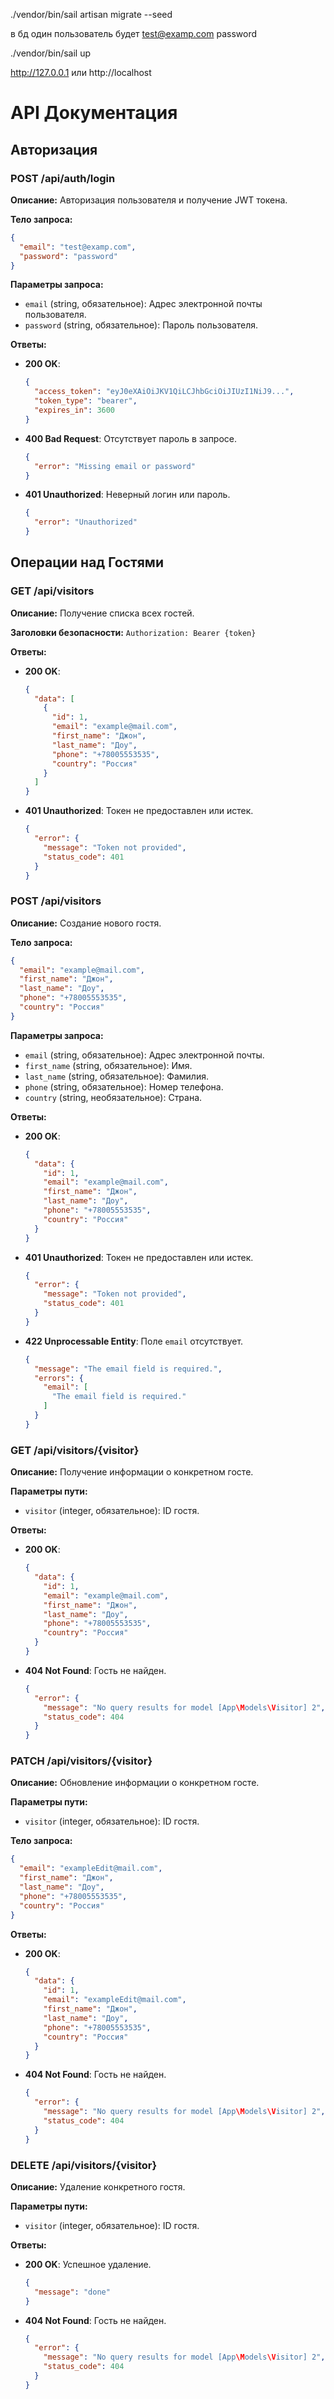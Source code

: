 ./vendor/bin/sail artisan migrate --seed

в бд один пользователь будет
test@examp.com
password

./vendor/bin/sail up

http://127.0.0.1 или http://localhost

# API Документация

## Авторизация

### POST /api/auth/login

**Описание:** Авторизация пользователя и получение JWT токена.

**Тело запроса:**

```json
{
  "email": "test@examp.com",
  "password": "password"
}
```

**Параметры запроса:**
- `email` (string, обязательное): Адрес электронной почты пользователя.
- `password` (string, обязательное): Пароль пользователя.

**Ответы:**

- **200 OK**:
    ```json
    {
      "access_token": "eyJ0eXAiOiJKV1QiLCJhbGciOiJIUzI1NiJ9...",
      "token_type": "bearer",
      "expires_in": 3600
    }
    ```

- **400 Bad Request**: Отсутствует пароль в запросе.
    ```json
    {
      "error": "Missing email or password"
    }
    ```

- **401 Unauthorized**: Неверный логин или пароль.
    ```json
    {
      "error": "Unauthorized"
    }
    ```

## Операции над Гостями

### GET /api/visitors

**Описание:** Получение списка всех гостей.

**Заголовки безопасности:** `Authorization: Bearer {token}`

**Ответы:**

- **200 OK**:
    ```json
    {
      "data": [
        {
          "id": 1,
          "email": "example@mail.com",
          "first_name": "Джон",
          "last_name": "Доу",
          "phone": "+78005553535",
          "country": "Россия"
        }
      ]
    }
    ```

- **401 Unauthorized**: Токен не предоставлен или истек.
    ```json
    {
      "error": {
        "message": "Token not provided",
        "status_code": 401
      }
    }
    ```

### POST /api/visitors

**Описание:** Создание нового гостя.

**Тело запроса:**

```json
{
  "email": "example@mail.com",
  "first_name": "Джон",
  "last_name": "Доу",
  "phone": "+78005553535",
  "country": "Россия"
}
```

**Параметры запроса:**
- `email` (string, обязательное): Адрес электронной почты.
- `first_name` (string, обязательное): Имя.
- `last_name` (string, обязательное): Фамилия.
- `phone` (string, обязательное): Номер телефона.
- `country` (string, необязательное): Страна.

**Ответы:**

- **200 OK**:
    ```json
    {
      "data": {
        "id": 1,
        "email": "example@mail.com",
        "first_name": "Джон",
        "last_name": "Доу",
        "phone": "+78005553535",
        "country": "Россия"
      }
    }
    ```

- **401 Unauthorized**: Токен не предоставлен или истек.
  
    ```json
    {
      "error": {
        "message": "Token not provided",
        "status_code": 401
      }
    }
    ```

- **422 Unprocessable Entity**: Поле `email` отсутствует.
    ```json
    {
      "message": "The email field is required.",
      "errors": {
        "email": [
          "The email field is required."
        ]
      }
    }
    ```

### GET /api/visitors/{visitor}

**Описание:** Получение информации о конкретном госте.

**Параметры пути:**
- `visitor` (integer, обязательное): ID гостя.

**Ответы:**

- **200 OK**:
    ```json
    {
      "data": {
        "id": 1,
        "email": "example@mail.com",
        "first_name": "Джон",
        "last_name": "Доу",
        "phone": "+78005553535",
        "country": "Россия"
      }
    }
    ```

- **404 Not Found**: Гость не найден.
    ```json
    {
      "error": {
        "message": "No query results for model [App\Models\Visitor] 2",
        "status_code": 404
      }
    }
    ```

### PATCH /api/visitors/{visitor}

**Описание:** Обновление информации о конкретном госте.

**Параметры пути:**
- `visitor` (integer, обязательное): ID гостя.

**Тело запроса:**

```json
{
  "email": "exampleEdit@mail.com",
  "first_name": "Джон",
  "last_name": "Доу",
  "phone": "+78005553535",
  "country": "Россия"
}
```

**Ответы:**

- **200 OK**:
    ```json
    {
      "data": {
        "id": 1,
        "email": "exampleEdit@mail.com",
        "first_name": "Джон",
        "last_name": "Доу",
        "phone": "+78005553535",
        "country": "Россия"
      }
    }
    ```

- **404 Not Found**: Гость не найден.
    ```json
    {
      "error": {
        "message": "No query results for model [App\Models\Visitor] 2",
        "status_code": 404
      }
    }
    ```

### DELETE /api/visitors/{visitor}

**Описание:** Удаление конкретного гостя.

**Параметры пути:**
- `visitor` (integer, обязательное): ID гостя.

**Ответы:**

- **200 OK**: Успешное удаление.
    ```json
    {
      "message": "done"
    }
    ```

- **404 Not Found**: Гость не найден.
    ```json
    {
      "error": {
        "message": "No query results for model [App\Models\Visitor] 2",
        "status_code": 404
      }
    }
    ```
